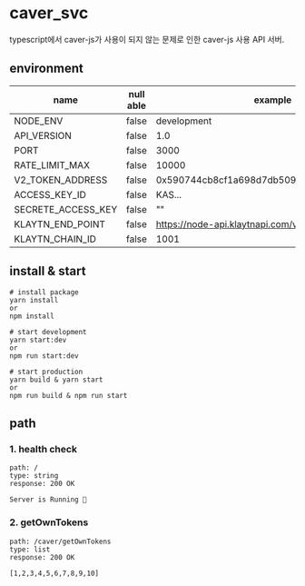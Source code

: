 # caver_svc
typescript에서 caver-js가 사용이 되지 않는 문제로 인한 caver-js 사용 API 서버.

## environment
|name|null able|example|
|---|---|---|
|NODE_ENV|false|development|
|API_VERSION|false|1.0|
|PORT|false|3000|
|RATE_LIMIT_MAX|false|10000|
|V2_TOKEN_ADDRESS|false|0x590744cb8cf1a698d7db509b52bf209e3cccb8e0|
|ACCESS_KEY_ID|false|KAS...|
|SECRETE_ACCESS_KEY|false|""|
|KLAYTN_END_POINT|false|https://node-api.klaytnapi.com/v1/klaytn|
|KLAYTN_CHAIN_ID|false|1001|

## install & start
```shell
# install package
yarn install
or
npm install
```
```shell
# start development
yarn start:dev
or
npm run start:dev
```
```shell
# start production
yarn build & yarn start
or
npm run build & npm run start
```

## path
### 1. health check
```
path: /
type: string
response: 200 OK

Server is Running 🚀
```

### 2. getOwnTokens
```
path: /caver/getOwnTokens
type: list
response: 200 OK

[1,2,3,4,5,6,7,8,9,10]
```